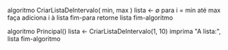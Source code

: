 algoritmo CriarListaDeIntervalo( min, max )
    lista ← ∅
    para i = min até max faça
        adiciona i à lista
    fim-para
    retorne lista
fim-algoritmo

algoritmo Principal()
    lista ← CriarListaDeIntervalo(1, 10)
    imprima "A lista:", lista
fim-algoritmo